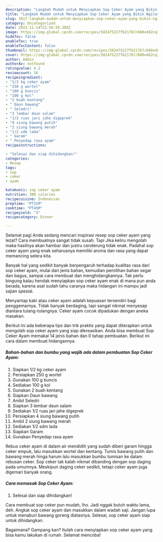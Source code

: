 ```yaml
---
description: "Langkah Mudah untuk Menyiapkan Sop Ceker Ayam yang Bikin Ngiler, Buat Buka Puasa Enak"
title: "Langkah Mudah untuk Menyiapkan Sop Ceker Ayam yang Bikin Ngiler, Buat Buka Puasa Enak"
slug: 3017-langkah-mudah-untuk-menyiapkan-sop-ceker-ayam-yang-bikin-ngiler-buat-buka-puasa-enak
category: Uncategorized
date: 2022-11-14T22:56:59.388Z
image: https://img-global.cpcdn.com/recipes/582475227fb21767/680x482cq70/sop-ceker-ayam-foto-resep-utama.jpg
hideToc: false
enableToc: true
enableTocContent: false
thumbnail: https://img-global.cpcdn.com/recipes/582475227fb21767/680x482cq70/sop-ceker-ayam-foto-resep-utama.jpg
cover: https://img-global.cpcdn.com/recipes/582475227fb21767/680x482cq70/sop-ceker-ayam-foto-resep-utama.jpg
author: Admin
authorAv: notfound
ratingvalue: 4.2
reviewcount: 16
recipeingredient:
- "1/2 kg ceker ayam"
- "250 g wortel"
- "100 g buncis"
- "100 g kol"
- "2 buah kentang"
- " Daun bawang"
- " Seledri"
- "3 lembar daun salam"
- "1/2 ruas jari jahe digeprek"
- "4 siung bawang putih"
- "2 siung bawang merah"
- "1/2 sdm lada"
- " Garam"
- " Penyedap rasa ayam"
recipeinstructions:

- "Selesai dan siap dihidangkan!"
categories:
- Resep
tags:
- sop
- ceker
- ayam

katakunci: sop ceker ayam 
nutrition: 300 calories
recipecuisine: Indonesian
preptime: "PT31M"
cooktime: "PT45M"
recipeyield: "3"
recipecategory: Dinner

---
```



Selamat pagi Anda sedang mencari inspirasi resep sop ceker ayam yang lezat? Cara membuatnya sangat tidak susah. Tapi Jika keliru mengolah maka hasilnya akan hambar dan justru cenderung tidak enak. Padahal sop ceker ayam yang enak seharusnya memiliki aroma dan rasa yang dapat memancing selera kita.


Banyak hal yang sedikit banyak berpengaruh terhadap kualitas rasa dari sop ceker ayam, mulai dari jenis bahan, kemudian pemilihan bahan segar dan bagus, sampai cara membuat dan menghidangkannya. Tak perlu bingung kalau hendak menyiapkan sop ceker ayam enak di mana pun anda berada, karena asal sudah tahu caranya maka hidangan ini mampu jadi sajian spesial.

Menyantap kaki atau ceker ayam adalah kepuasan tersendiri bagi penggemarnya. Tidak banyak berdaging, tapi sangat nikmat menyesap diantara tulang-tulangnya. Ceker ayam cocok dipadukan dengan aneka masakan.


Berikut ini ada beberapa tips dan trik praktis yang dapat diterapkan untuk mengolah sop ceker ayam yang siap dikreasikan. Anda bisa membuat Sop Ceker Ayam memakai 14 jenis bahan dan 0 tahap pembuatan. Berikut ini cara dalam membuat hidangannya.

<!--inarticleads1-->

##### Bahan-bahan dan bumbu yang wajib ada dalam pembuatan Sop Ceker Ayam:

1. Siapkan 1/2 kg ceker ayam
1. Persiapkan 250 g wortel
1. Gunakan 100 g buncis
1. Sediakan 100 g kol
1. Gunakan 2 buah kentang
1. Siapkan  Daun bawang
1. Ambil  Seledri
1. Siapkan 3 lembar daun salam
1. Sediakan 1/2 ruas jari jahe digeprek
1. Persiapkan 4 siung bawang putih
1. Ambil 2 siung bawang merah
1. Sediakan 1/2 sdm lada
1. Siapkan  Garam
1. Gunakan  Penyedap rasa ayam


Rebus ceker ayam di dalam air mendidih yang sudah diberi garam hingga ceker empuk, lalu masukkan wortel dan kentang. Tumis bawang putih dan bawang merah hinga harum lalu masukkan bumbu tumisan ke dalam rebusan ceker. Sop ceker tak kalah nikmat dibanding dengan sop daging pada umumnya. Meskipun daging ceker sedikit, tetapi ceker ayam juga digemari banyak orang. 

<!--inarticleads2-->

##### Cara memasak Sop Ceker Ayam:


1. Selesai dan siap dihidangkan!

Cara membuat sop ceker pun mudah, lho. Jadi nggak butuh waktu lama, deh. Angkat sop ceker ayam dan masukkan dalam wadah saji. Jangan lupa untuk menaburi bawang goreng diatasnya. Selesai, sop ceker ayam siap untuk dihidangkan. 

Bagaimana? Gampang kan? Itulah cara menyiapkan sop ceker ayam yang bisa kamu lakukan di rumah. Selamat mencoba!
